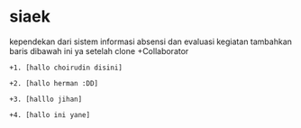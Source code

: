 siaek
=====
kependekan dari sistem informasi absensi dan evaluasi kegiatan
tambahkan baris dibawah ini ya setelah clone
+Collaborator

	+1. [hallo choirudin disini]

	+2. [hallo herman :DD] 

	+3. [halllo jihan]

	+4. [hallo ini yane]